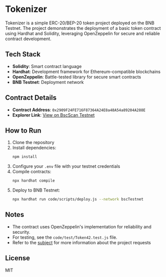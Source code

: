 # Tokenizer

Tokenizer is a simple ERC-20/BEP-20 token project deployed on the BNB Testnet. The project demonstrates the deployment of a basic token contract using Hardhat and Solidity, leveraging OpenZeppelin for secure and reliable contract development.

## Tech Stack
- **Solidity**: Smart contract language
- **Hardhat**: Development framework for Ethereum-compatible blockchains
- **OpenZeppelin**: Battle-tested library for secure smart contracts
- **BNB Testnet**: Deployment network

## Contract Details
- **Contract Address**: `0x2909F24FE716F87364A24E8a48A54a89204A288E`
- **Explorer Link**: [View on BscScan Testnet](https://testnet.bscscan.com/address/0x2909F24FE716F87364A24E8a48A54a89204A288E)

## How to Run
1. Clone the repository
2. Install dependencies:
   ```bash
   npm install
   ```
3. Configure your `.env` file with your testnet credentials
4. Compile contracts:
   ```bash
   npx hardhat compile
   ```
5. Deploy to BNB Testnet:
   ```bash
   npx hardhat run code/scripts/deploy.js --network bscTestnet
   ```

## Notes
- The contract uses OpenZeppelin's implementation for reliability and security.
- For testing, see the `code/test/Token42.test.js` file.
- Refer to the [subject](./subject.pdf) for more information about the project requests
## License
MIT